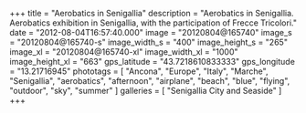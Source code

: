 +++
title = "Aerobatics in Senigallia"
description = "Aerobatics in Senigallia. Aerobatics exhibition in Senigallia, with the participation of Frecce Tricolori."
date = "2012-08-04T16:57:40.000"
image = "20120804@165740"
image_s = "20120804@165740-s"
image_width_s = "400"
image_height_s = "265"
image_xl = "20120804@165740-xl"
image_width_xl = "1000"
image_height_xl = "663"
gps_latitude = "43.7218610833333"
gps_longitude = "13.21716945"
phototags = [ "Ancona", "Europe", "Italy", "Marche", "Senigallia", "aerobatics", "afternoon", "airplane", "beach", "blue", "flying", "outdoor", "sky", "summer" ]
galleries = [ "Senigallia City and Seaside" ]
+++
